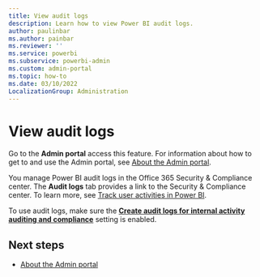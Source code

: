 ```yaml
---
title: View audit logs
description: Learn how to view Power BI audit logs.
author: paulinbar
ms.author: painbar
ms.reviewer: ''
ms.service: powerbi
ms.subservice: powerbi-admin
ms.custom: admin-portal
ms.topic: how-to
ms.date: 03/10/2022
LocalizationGroup: Administration
---
```


# View audit logs

Go to the **Admin portal** access this feature. For information about how to get to and use the Admin portal, see [About the Admin portal](service-admin-portal.md).

You manage Power BI audit logs in the Office 365 Security & Compliance center. The **Audit logs** tab provides a link to the Security & Compliance center. To learn more, see [Track user activities in Power BI](service-admin-auditing.md).

To use audit logs, make sure the [**Create audit logs for internal activity auditing and compliance**](service-admin-portal-audit-usage.md#create-audit-logs-for-internal-activity-auditing-and-compliance) setting is enabled.

## Next steps

* [About the Admin portal](service-admin-portal.md)